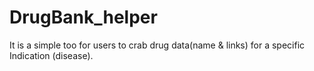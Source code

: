 # DrugBank_helper
It is a simple too for users to crab drug data(name &amp; links) for a specific Indication (disease).

